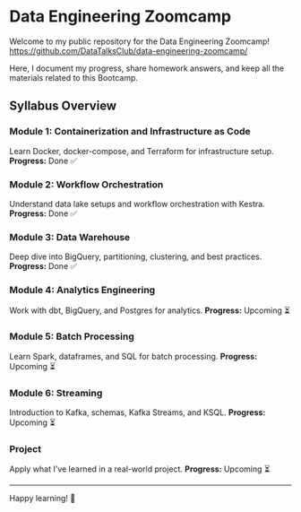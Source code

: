 # Data Engineering Zoomcamp

Welcome to my public repository for the Data Engineering Zoomcamp! <https://github.com/DataTalksClub/data-engineering-zoomcamp/>

Here, I document my progress, share homework answers, and keep all the materials related to this Bootcamp.

## Syllabus Overview

### Module 1: Containerization and Infrastructure as Code

Learn Docker, docker-compose, and Terraform for infrastructure setup. **Progress:** Done ✅

### Module 2: Workflow Orchestration

Understand data lake setups and workflow orchestration with Kestra. **Progress:** Done ✅

### Module 3: Data Warehouse

Deep dive into BigQuery, partitioning, clustering, and best practices. **Progress:** Done ✅

### Module 4: Analytics Engineering

Work with dbt, BigQuery, and Postgres for analytics. **Progress:** Upcoming ⏳

### Module 5: Batch Processing

Learn Spark, dataframes, and SQL for batch processing. **Progress:** Upcoming ⏳

### Module 6: Streaming

Introduction to Kafka, schemas, Kafka Streams, and KSQL. **Progress:** Upcoming ⏳

### Project

Apply what I've learned in a real-world project. **Progress:** Upcoming ⏳

------------------------------------
Happy learning! 🚀
